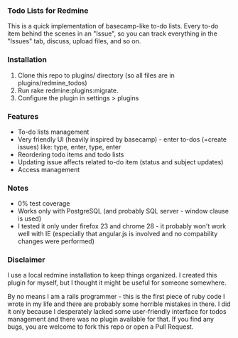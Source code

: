 ### Todo Lists for Redmine

This is a quick implementation of basecamp-like to-do lists. Every to-do item behind the scenes in an "Issue", so you can track everything in the "Issues" tab, discuss, upload files, and so on.

### Installation

1. Clone this repo to plugins/ directory (so all files are in plugins/redmine_todos)
1. Run rake redmine:plugins:migrate.
1. Configure the plugin in settings > plugins

### Features

* To-do lists management
* Very friendly UI (heavily inspired by basecamp) - enter to-dos (=create issues) like: type, enter, type, enter
* Reordering todo items and todo lists
* Updating issue affects related to-do item (status and subject updates)
* Access management

### Notes

* 0% test coverage
* Works only with PostgreSQL (and probably SQL server - window clause is used)
* I tested it only under firefox 23 and chrome 28 - it probably won't work well with IE (especially that angular.js is involved and no compability changes were performed)

### Disclaimer

I use a local redmine installation to keep things organized. I created this plugin for myself, but I thought it might be useful for someone somewhere.

By no means I am a rails programmer - this is the first piece of ruby code I wrote in my life and there are probably some horrible mistakes in there. I did it only because I desperately lacked some user-friendly interface for todos management and there was no plugin available for that. If you find any bugs, you are welcome to fork this repo or open a Pull Request.

